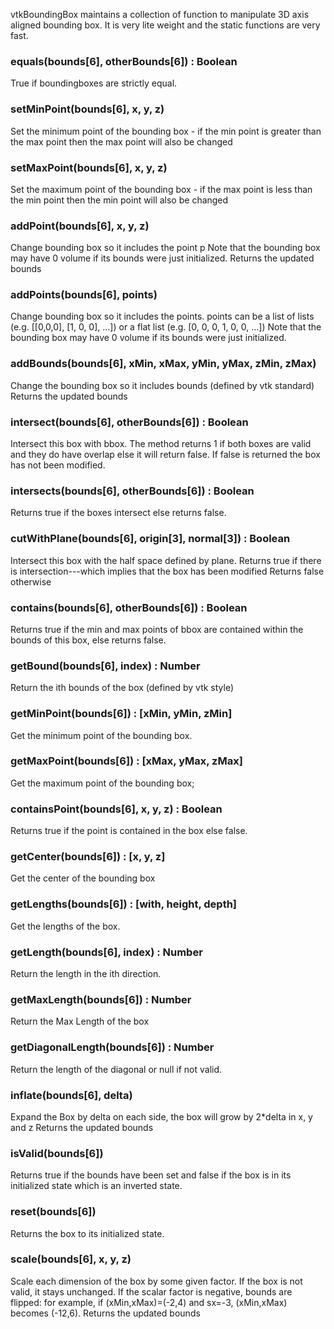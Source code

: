 vtkBoundingBox maintains a collection of function to manipulate 3D axis
aligned bounding box.
It is very lite weight and the static functions are very fast.

### equals(bounds[6], otherBounds[6]) : Boolean

True if boundingboxes are strictly equal.

### setMinPoint(bounds[6], x, y, z)

Set the minimum point of the bounding box - if the min point
is greater than the max point then the max point will also be changed

### setMaxPoint(bounds[6], x, y, z)

Set the maximum point of the bounding box - if the max point
is less than the min point then the  min point will also be changed

### addPoint(bounds[6], x, y, z)

Change bounding box so it includes the point p
Note that the bounding box may have 0 volume if its bounds
were just initialized.
Returns the updated bounds

### addPoints(bounds[6], points)

Change bounding box so it includes the points.
points can be a list of lists (e.g. [[0,0,0], [1, 0, 0], ...]) or
a flat list (e.g. [0, 0, 0, 1, 0, 0, ...])
Note that the bounding box may have 0 volume if its bounds
were just initialized.

### addBounds(bounds[6], xMin, xMax, yMin, yMax, zMin, zMax)

Change the bounding box so it includes bounds (defined by vtk standard)
Returns the updated bounds

### intersect(bounds[6], otherBounds[6]) : Boolean

Intersect this box with bbox. The method returns 1 if
both boxes are valid and they do have overlap else it will return false.
If false is returned the box has not been modified.

### intersects(bounds[6], otherBounds[6]) : Boolean

Returns true if the boxes intersect else returns false.

### cutWithPlane(bounds[6], origin[3], normal[3]) : Boolean

Intersect this box with the half space defined by plane.
Returns true if there is intersection---which implies that the box has been modified
Returns false otherwise

### contains(bounds[6], otherBounds[6]) : Boolean

Returns true if the min and max points of bbox are contained
within the bounds of this box, else returns false.

### getBound(bounds[6], index) : Number

Return the ith bounds of the box (defined by vtk style)

### getMinPoint(bounds[6]) : [xMin, yMin, zMin]

Get the minimum point of the bounding box.

### getMaxPoint(bounds[6]) : [xMax, yMax, zMax]

Get the maximum point of the bounding box;

### containsPoint(bounds[6], x, y, z) : Boolean

Returns true if the point is contained in the box else false.

### getCenter(bounds[6]) : [x, y, z]

Get the center of the bounding box

### getLengths(bounds[6]) : [with, height, depth]

Get the lengths of the box.

### getLength(bounds[6], index) : Number

Return the length in the ith direction.

### getMaxLength(bounds[6]) : Number

Return the Max Length of the box

### getDiagonalLength(bounds[6]) : Number

Return the length of the diagonal or null if not valid.

### inflate(bounds[6], delta)

Expand the Box by delta on each side, the box will grow by
2*delta in x, y and z
Returns the updated bounds

### isValid(bounds[6])

Returns true if the bounds have been set and false if the box is in its
initialized state which is an inverted state.

### reset(bounds[6])

Returns the box to its initialized state.

### scale(bounds[6], x, y, z)

Scale each dimension of the box by some given factor.
If the box is not valid, it stays unchanged.
If the scalar factor is negative, bounds are flipped: for example,
if (xMin,xMax)=(-2,4) and sx=-3, (xMin,xMax) becomes (-12,6).
Returns the updated bounds
